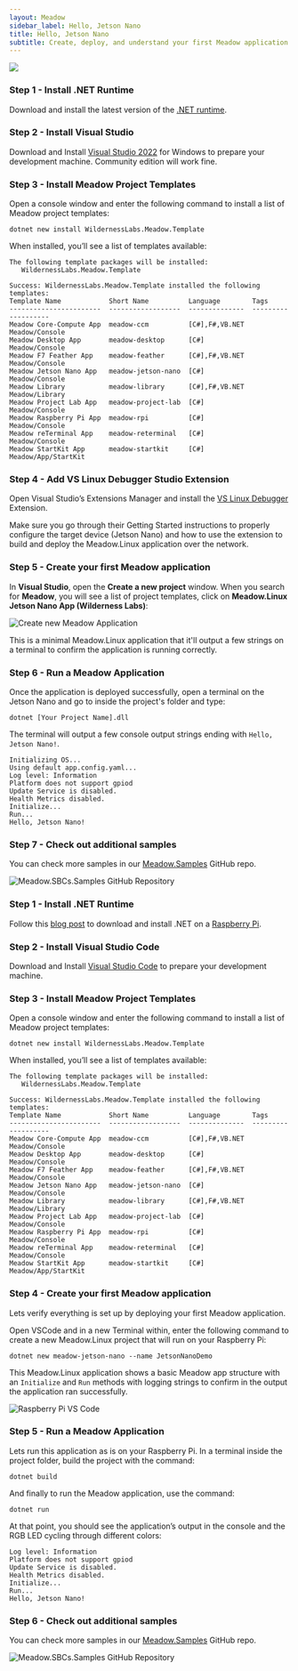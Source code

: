 ```yaml
---
layout: Meadow
sidebar_label: Hello, Jetson Nano
title: Hello, Jetson Nano
subtitle: Create, deploy, and understand your first Meadow application.
---
```


![](wildernesslabs_meadow_jetson_nano_getting_started.jpg)

<Tabs groupId="ide">
  <TabItem value="visualstudio2022" label="Visual Studio 2022" default>

### Step 1 - Install .NET Runtime

Download and install the latest version of the [.NET runtime](https://dotnet.microsoft.com/en-us/download).

### Step 2 - Install Visual Studio

Download and Install [Visual Studio 2022](https://visualstudio.microsoft.com/) for Windows to prepare your development machine. Community edition will work fine.

### Step 3 - Install Meadow Project Templates

Open a console window and enter the following command to install a list of Meadow project templates:

```console
dotnet new install WildernessLabs.Meadow.Template
```

When installed, you’ll see a list of templates available:

```console
The following template packages will be installed:
   WildernessLabs.Meadow.Template

Success: WildernessLabs.Meadow.Template installed the following templates:
Template Name            Short Name          Language        Tags
-----------------------  ------------------  --------------  -------------------
Meadow Core-Compute App  meadow-ccm          [C#],F#,VB.NET  Meadow/Console
Meadow Desktop App       meadow-desktop      [C#]            Meadow/Console
Meadow F7 Feather App    meadow-feather      [C#],F#,VB.NET  Meadow/Console
Meadow Jetson Nano App   meadow-jetson-nano  [C#]            Meadow/Console
Meadow Library           meadow-library      [C#],F#,VB.NET  Meadow/Library
Meadow Project Lab App   meadow-project-lab  [C#]            Meadow/Console
Meadow Raspberry Pi App  meadow-rpi          [C#]            Meadow/Console
Meadow reTerminal App    meadow-reterminal   [C#]            Meadow/Console
Meadow StartKit App      meadow-startkit     [C#]            Meadow/App/StartKit
```

### Step 4 - Add VS Linux Debugger Studio Extension

Open Visual Studio’s Extensions Manager and install the [VS Linux Debugger](https://marketplace.visualstudio.com/items?itemName=SuessLabs.VSLinuxDebugger) Extension.

Make sure you go through their Getting Started instructions to properly configure the target device (Jetson Nano) and how to use the extension to build and deploy the Meadow.Linux application over the network.

### Step 5 - Create your first Meadow application

In **Visual Studio**, open the **Create a new project** window. When you search for **Meadow**, you will see a list of project templates, click on **Meadow.Linux Jetson Nano App (Wilderness Labs)**:

![Create new Meadow Application](../../Common_Assets/wildernesslabs_meadow_projects.png)

This is a minimal Meadow.Linux application that it'll output a few strings on a terminal to confirm the application is running correctly.

### Step 6 - Run a Meadow Application

Once the application is deployed successfully, open a terminal on the Jetson Nano and go to inside the project's folder and type:

```console
dotnet [Your Project Name].dll
```

The terminal will output a few console output strings ending with `Hello, Jetson Nano!`.

```console
Initializing OS... 
Using default app.config.yaml...
Log level: Information
Platform does not support gpiod
Update Service is disabled.
Health Metrics disabled.
Initialize...
Run...
Hello, Jetson Nano!
```

### Step 7 - Check out additional samples

You can check more samples in our [Meadow.Samples](https://github.com/WildernessLabs/Meadow.Samples/tree/main) GitHub repo.

![Meadow.SBCs.Samples GitHub Repository](../wildernesslabs-meadow-sbcs-samples.jpg)

  </TabItem>
  <TabItem value="visualstudiocode" label="Visual Studio Code">

### Step 1 - Install .NET Runtime

Follow this [blog post](https://www.petecodes.co.uk/install-and-use-microsoft-dot-net-8-with-the-raspberry-pi/) to download and install .NET on a [Raspberry Pi](https://www.raspberrypi.com/).

### Step 2 - Install Visual Studio Code

Download and Install [Visual Studio Code](https://visualstudio.microsoft.com/) to prepare your development machine.

### Step 3 - Install Meadow Project Templates

Open a console window and enter the following command to install a list of Meadow project templates:

```console
dotnet new install WildernessLabs.Meadow.Template
```

When installed, you’ll see a list of templates available:

```console
The following template packages will be installed:
   WildernessLabs.Meadow.Template

Success: WildernessLabs.Meadow.Template installed the following templates:
Template Name            Short Name          Language        Tags
-----------------------  ------------------  --------------  -------------------
Meadow Core-Compute App  meadow-ccm          [C#],F#,VB.NET  Meadow/Console
Meadow Desktop App       meadow-desktop      [C#]            Meadow/Console
Meadow F7 Feather App    meadow-feather      [C#],F#,VB.NET  Meadow/Console
Meadow Jetson Nano App   meadow-jetson-nano  [C#]            Meadow/Console
Meadow Library           meadow-library      [C#],F#,VB.NET  Meadow/Library
Meadow Project Lab App   meadow-project-lab  [C#]            Meadow/Console
Meadow Raspberry Pi App  meadow-rpi          [C#]            Meadow/Console
Meadow reTerminal App    meadow-reterminal   [C#]            Meadow/Console
Meadow StartKit App      meadow-startkit     [C#]            Meadow/App/StartKit
```

### Step 4 - Create your first Meadow application

Lets verify everything is set up by deploying your first Meadow application. 

Open VSCode and in a new Terminal within, enter the following command to create a new Meadow.Linux project that will run on your Raspberry Pi:

```console
dotnet new meadow-jetson-nano --name JetsonNanoDemo
```

This Meadow.Linux application shows a basic Meadow app structure with an `Initialize` and `Run` methods with logging strings to confirm in the output the application ran successfully.

![Raspberry Pi VS Code](wildernesslabs_raspberry_pi_vscode.png)

### Step 5 - Run a Meadow Application

Lets run this application as is on your Raspberry Pi. In a terminal inside the project folder, build the project with the command:

```console
dotnet build
```

And finally to run the Meadow application, use the command:

```console
dotnet run
```

At that point, you should see the application’s output in the console and the RGB LED cycling through different colors:

```console
Log level: Information
Platform does not support gpiod
Update Service is disabled.
Health Metrics disabled.
Initialize...
Run...
Hello, Jetson Nano!
```

### Step 6 - Check out additional samples

You can check more samples in our [Meadow.Samples](https://github.com/WildernessLabs/Meadow.Samples/tree/main) GitHub repo.

![Meadow.SBCs.Samples GitHub Repository](../wildernesslabs-meadow-sbcs-samples.jpg)

  </TabItem>
</Tabs>